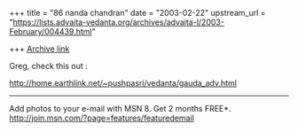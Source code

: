 +++
title = "86 nanda chandran"
date = "2003-02-22"
upstream_url = "https://lists.advaita-vedanta.org/archives/advaita-l/2003-February/004439.html"

+++
[Archive link](https://lists.advaita-vedanta.org/archives/advaita-l/2003-February/004439.html)

Greg, check this out :

http://home.earthlink.net/~pushpasri/vedanta/gauda_adv.html


_________________________________________________________________
Add photos to your e-mail with MSN 8. Get 2 months FREE*.
http://join.msn.com/?page=features/featuredemail


